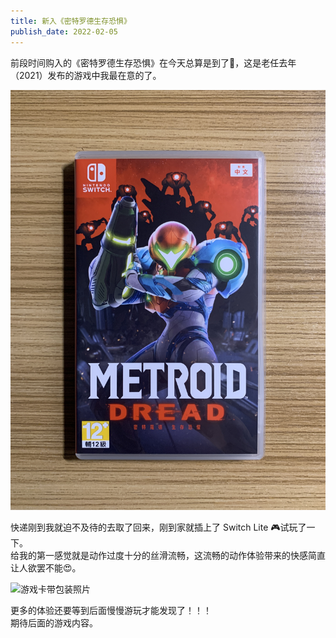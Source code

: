 ```yaml
---
title: 新入《密特罗德生存恐惧》
publish_date: 2022-02-05
---
```


前段时间购入的《密特罗德生存恐惧》在今天总算是到了:tada:，这是老任去年（2021）发布的游戏中我最在意的了。

![《密特罗德生存恐惧》游戏卡](/images/lA1ZpuyUGDkdTKE.jpg)

<!-- more -->  
快递刚到我就迫不及待的去取了回来，刚到家就插上了 Switch Lite :video_game:试玩了一下。  
给我的第一感觉就是动作过度十分的丝滑流畅，这流畅的动作体验带来的快感简直让人欲罢不能:heart_eyes:。

![游戏卡带包装照片](/images/DxKpfscYA9a1wve.jpg)

更多的体验还要等到后面慢慢游玩才能发现了！！！  
期待后面的游戏内容。
